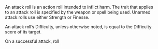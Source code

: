 An attack roll is an action roll intended to inflict harm. The trait that applies to an attack roll is specified by the weapon or spell being used. Unarmed attack rolls use either Strength or Finesse. 

An attack roll’s Difficulty, unless otherwise noted, is equal to the Difficulty score of its target.

On a successful attack, roll 